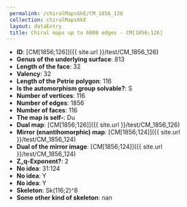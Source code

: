 ```yaml
--- 
 permalink: /chiralMaps6kE/CM_1856_126 
 collection: chiralMaps6kE
 layout: dataEntry
 title: Chiral maps up to 6000 edges - CM[1856;126]
---
```


- **ID**: [CM[1856;126]]({{ site.url }}/test/CM_1856_126)
- **Genus of the underlying surface**: 813
- **Length of the face**: 32
- **Valency**: 32
- **Length of the Petrie polygon**: 116
- **Is the automorphism group solvable?**: S
- **Number of vertices**: 116
- **Number of edges**: 1856
- **Number of faces**: 116
- **The map is self-**: Du
- **Dual map**: [CM[1856;126]]({{ site.url }}/test/CM_1856_126)
- **Mirror (enantihomorphic) map**: [CM[1856;124]]({{ site.url }}/test/CM_1856_124)
- **Dual of the mirror image**: [CM[1856;124]]({{ site.url }}/test/CM_1856_124)
- **Z_q-Exponent?**: 2
- **No idea**:  31:124
- **No idea**: Y
- **No idea**: Y
- **Skeleton**: Sk(116;2)^8
- **Some other kind of skeleton**: nan
